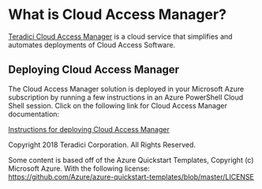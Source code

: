 # What is Cloud Access Manager? #

[Teradici Cloud Access Manager](https://www.teradici.com/products/cloud-access/cloud-access-manager)
is a cloud service that simplifies and automates
deployments of Cloud Access Software.

## Deploying Cloud Access Manager ##

The Cloud Access Manager solution is deployed in your Microsoft Azure
subscription by running a few instructions in an Azure PowerShell
Cloud Shell session. Click on the following link for Cloud Access
Manager documentation:

[Instructions for deploying Cloud Access Manager](http://www.teradici.com/web-help/CAM/site/index.html)


Copyright 2018 Teradici Corporation. All Rights Reserved.

Some content is based off of the Azure Quickstart Templates, Copyright (c) Microsoft Azure. With the following license: https://github.com/Azure/azure-quickstart-templates/blob/master/LICENSE
